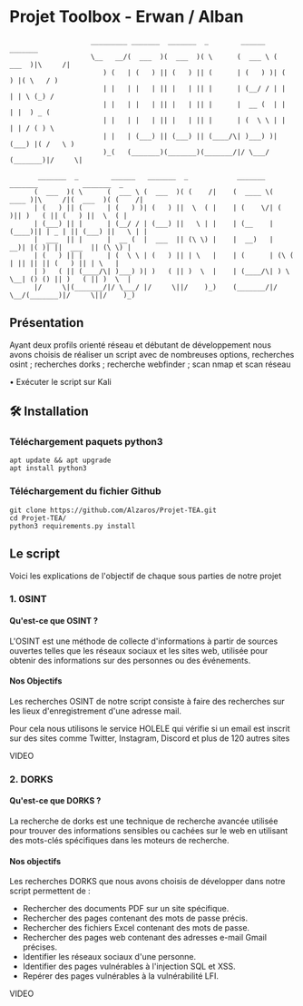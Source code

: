 # Projet Toolbox - Erwan / Alban




                        _________ _______  _______  _        ______   _______                           
                        \__   __/(  ___  )(  ___  )( \      (  ___ \ (  ___  )|\     /|                 
                           ) (   | (   ) || (   ) || (      | (   ) )| (   ) |( \   / )                 
                           | |   | |   | || |   | || |      | (__/ / | |   | | \ (_) /                  
                           | |   | |   | || |   | || |      |  __ (  | |   | |  ) _ (                   
                           | |   | |   | || |   | || |      | (  \ \ | |   | | / ( ) \                  
                           | |   | (___) || (___) || (____/\| )___) )| (___) |( /   \ )                 
                           )_(   (_______)(_______)(_______/|/ \___/ (_______)|/     \|                 
                                                                                                        
           _______  _        ______   _______  _            _______  _______           _______  _       
          (  ___  )( \      (  ___ \ (  ___  )( (    /|    (  ____ \(  ____ )|\     /|(  ___  )( (    /|
          | (   ) || (      | (   ) )| (   ) ||  \  ( |    | (    \/| (    )|| )   ( || (   ) ||  \  ( |
          | (___) || |      | (__/ / | (___) ||   \ | |    | (__    | (____)|| | _ | || (___) ||   \ | |
          |  ___  || |      |  __ (  |  ___  || (\ \) |    |  __)   |     __)| |( )| ||  ___  || (\ \) |
          | (   ) || |      | (  \ \ | (   ) || | \   |    | (      | (\ (   | || || || (   ) || | \   |
          | )   ( || (____/\| )___) )| )   ( || )  \  |    | (____/\| ) \ \__| () () || )   ( || )  \  |
          |/     \|(_______/|/ \___/ |/     \||/    )_)    (_______/|/   \__/(_______)|/     \||/    )_)
                                                                                                        

                                                                                                          

                                                                                                                  

                                                                                                                          
 ## Présentation
Ayant deux profils orienté réseau et débutant de développement nous avons choisis de réaliser un script avec de nombreuses options, recherches osint ; recherches dorks ; recherche webfinder ; scan nmap et scan réseau

  •	Exécuter le script sur Kali
 
 ## 🛠️ Installation
 ### Téléchargement paquets python3
```
apt update && apt upgrade
apt install python3
```
### Téléchargement du fichier Github
```
git clone https://github.com/Alzaros/Projet-TEA.git
cd Projet-TEA/
python3 requirements.py install
```

## Le script
Voici les explications de l'objectif de chaque sous parties de notre projet

### 1. 0SINT 
#### Qu'est-ce que OSINT ?                                                                       
L'OSINT est une méthode de collecte d'informations à partir de sources ouvertes telles que les réseaux sociaux et les sites web, utilisée pour obtenir des informations sur des personnes ou des événements.

#### Nos Objectifs
Les recherches OSINT de notre script consiste à faire des recherches sur les lieux d'enregistrement d'une adresse mail.

Pour cela nous utilisons le service HOLELE qui vérifie si un email est inscrit sur des sites comme Twitter, Instagram, Discord et plus de 120 autres sites

VIDEO

### 2. DORKS
#### Qu'est-ce que DORKS ?
La recherche de dorks est une technique de recherche avancée utilisée pour trouver des informations sensibles ou cachées sur le web en utilisant des mots-clés spécifiques dans les moteurs de recherche.

#### Nos objectifs
Les recherches DORKS que nous avons choisis de développer dans notre script permettent de :
 + Rechercher des documents PDF sur un site spécifique.
 + Rechercher des pages contenant des mots de passe précis.
 + Rechercher des fichiers Excel contenant des mots de passe.
 + Rechercher des pages web contenant des adresses e-mail Gmail précises.
 + Identifier les réseaux sociaux d'une personne.
 + Identifier des pages vulnérables à l'injection SQL et XSS.
 + Repérer des pages vulnérables à la vulnérabilité LFI.
 
 
VIDEO
 
 
